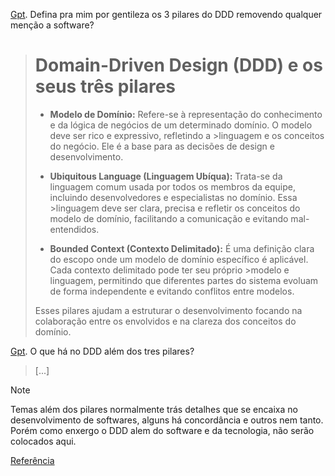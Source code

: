  [Gpt](https://chatgpt.com/). Defina pra mim por gentileza os 3 pilares do DDD removendo qualquer menção a software?

># Domain-Driven Design (DDD) e os seus três pilares
>
>- **Modelo de Domínio:** Refere-se à representação do conhecimento e da lógica de negócios de um determinado domínio. O modelo deve ser rico e expressivo, refletindo a >linguagem e os conceitos do negócio. Ele é a base para as decisões de design e desenvolvimento.
>
>- **Ubiquitous Language (Linguagem Ubíqua):** Trata-se da linguagem comum usada por todos os membros da equipe, incluindo desenvolvedores e especialistas no domínio. Essa >linguagem deve ser clara, precisa e refletir os conceitos do modelo de domínio, facilitando a comunicação e evitando mal-entendidos.
>
>- **Bounded Context (Contexto Delimitado):** É uma definição clara do escopo onde um modelo de domínio específico é aplicável. Cada contexto delimitado pode ter seu próprio >modelo e linguagem, permitindo que diferentes partes do sistema evoluam de forma independente e evitando conflitos entre modelos.
>
>Esses pilares ajudam a estruturar o desenvolvimento focando na colaboração entre os envolvidos e na clareza dos conceitos do domínio.

[Gpt](https://chatgpt.com/). O que há no DDD além dos tres pilares?

>[...]

> [!NOTE]
>
> Temas além dos pilares normalmente trás detalhes que se encaixa no desenvolvimento de softwares, alguns há concordância e outros nem tanto. Porém como enxergo o DDD alem do software e da tecnologia, não serão colocados aqui.

[Referência](https://www.domainlanguage.com/ddd/)

<script src="../blockquote.js"></script>
